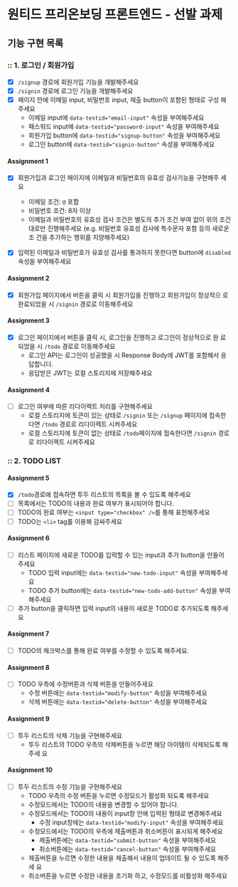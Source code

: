 # 원티드 프리온보딩 프론트엔드 - 선발 과제

## 기능 구현 목록

### :: 1. 로그인 / 회원가입

- [x] `/signup` 경로에 회원가입 기능을 개발해주세요
- [x] `/signin` 경로에 로그인 기능을 개발해주세요
- [x] 페이지 안에 이메일 input, 비밀번호 input, 제출 button이 포함된 형태로 구성
      해주세요
  - 이메일 input에 `data-testid="email-input"` 속성을 부여해주세요
  - 패스워드 input에 `data-testid="password-input"` 속성을 부여해주세요
  - 회원가입 button에 `data-testid="signup-button"` 속성을 부여해주세요
  - 로그인 button에 `data-testid="signin-button"` 속성을 부여해주세요

#### Assignment 1

- [x] 회원가입과 로그인 페이지에 이메일과 비밀번호의 유효성 검사기능을 구현해주
      세요

  - 이메일 조건: `@` 포함
  - 비밀번호 조건: 8자 이상
  - 이메일과 비밀번호의 유효성 검사 조건은 별도의 추가 조건 부여 없이 위의 조건
    대로만 진행해주세요 (e.g. 비밀번호 유효성 검사에 특수문자 포함 등의 새로운조
    건을 추가하는 행위를 지양해주세요)

- [x] 입력된 이메일과 비밀번호가 유효성 검사를 통과하지 못한다면 button에
      `disabled` 속성을 부여해주세요

#### Assignment 2

- [x] 회원가입 페이지에서 버튼을 클릭 시 회원가입을 진행하고 회원가입이 정상적으
      로완료되었을 시 `/signin` 경로로 이동해주세요

#### Assignment 3

- [x] 로그인 페이지에서 버튼을 클릭 시, 로그인을 진행하고 로그인이 정상적으로 완
      료되었을 시 `/todo` 경로로 이동해주세요
  - 로그인 API는 로그인이 성공했을 시 Response Body에 JWT를 포함해서 응답합니다.
  - 응답받은 JWT는 로컬 스토리지에 저장해주세요

#### Assignment 4

- [ ] 로그인 여부에 따른 리다이렉트 처리를 구현해주세요
  - 로컬 스토리지에 토큰이 있는 상태로 `/signin` 또는 `/signup` 페이지에 접속한
    다면 `/todo` 경로로 리다이렉트 시켜주세요
  - 로컬 스토리지에 토큰이 없는 상태로 `/todo`페이지에 접속한다면 `/signin` 경로
    로 리다이렉트 시켜주세요

### :: 2. TODO LIST

#### Assignment 5

- [x] `/todo`경로에 접속하면 투두 리스트의 목록을 볼 수 있도록 해주세요
- [ ] 목록에서는 TODO의 내용과 완료 여부가 표시되어야 합니다.
- [ ] TODO의 완료 여부는 `<input type="checkbox" />`를 통해 표현해주세요
- [ ] TODO는 `<li>` tag를 이용해 감싸주세요

#### Assignment 6

- [ ] 리스트 페이지에 새로운 TODO를 입력할 수 있는 input과 추가 button을 만들어
      주세요
  - TODO 입력 input에는 `data-testid="new-todo-input"` 속성을 부여해주세요
  - TODO 추가 button에는 `data-testid="new-todo-add-button"` 속성을 부여해주세요
- [ ] 추가 button을 클릭하면 입력 input의 내용이 새로운 TODO로 추가되도록 해주세
      요

#### Assignment 7

- [ ] TODO의 체크박스를 통해 완료 여부를 수정할 수 있도록 해주세요.

#### Assignment 8

- [ ] TODO 우측에 수정버튼과 삭제 버튼을 만들어주세요
  - 수정 버튼에는 `data-testid="modify-button"` 속성을 부여해주세요
  - 삭제 버튼에는 `data-testid="delete-button"` 속성을 부여해주세요

#### Assignment 9

- [ ] 투두 리스트의 삭제 기능을 구현해주세요
  - 투두 리스트의 TODO 우측의 삭제버튼을 누르면 해당 아이템이 삭제되도록 해주세
    요

#### Assignment 10

- [ ] 투두 리스트의 수정 기능을 구현해주세요
  - TODO 우측의 수정 버튼을 누르면 수정모드가 활성화 되도록 해주세요
  - 수정모드에서는 TODO의 내용을 변경할 수 있어야 합니다.
  - 수정모드에서는 TODO의 내용이 input창 안에 입력된 형태로 변경해주세요
    - 수정 input창에는 `data-testid="modify-input"` 속성을 부여해주세요
  - 수정모드에서는 TODO의 우측에 제출버튼과 취소버튼이 표시되게 해주세요
    - 제출버튼에는 `data-testid="submit-button"` 속성을 부여해주세요
    - 취소버튼에는 `data-testid="cancel-button"` 속성을 부여해주세요
  - 제출버튼을 누르면 수정한 내용을 제출해서 내용이 업데이트 될 수 있도록 해주세
    요
  - 취소버튼을 누르면 수정한 내용을 초기화 하고, 수정모드를 비활성화 해주세요
